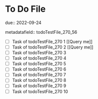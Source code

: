# To Do File

due:: 2022-09-24

metadatafield:: todoTestFile_270_56

- [ ] Task of todoTestFile_270 1 [[Query me]]
- [ ] Task of todoTestFile_270 2 [[Query me]]
- [ ] Task of todoTestFile_270 3
- [ ] Task of todoTestFile_270 4
- [ ] Task of todoTestFile_270 5
- [ ] Task of todoTestFile_270 6
- [ ] Task of todoTestFile_270 7
- [ ] Task of todoTestFile_270 8
- [ ] Task of todoTestFile_270 9
- [ ] Task of todoTestFile_270 10